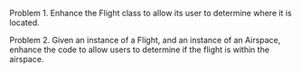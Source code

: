 Problem 1. 
Enhance the Flight class to allow its user to determine where it is located.

Problem 2. 
Given an instance of a Flight, 
and an instance of an Airspace, 
enhance the code to allow users to determine if the flight is within the airspace.
